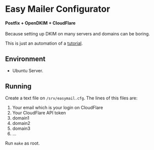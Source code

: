 # Easy Mailer Configurator
#### Postfix + OpenDKIM + CloudFlare

Because setting up DKIM on many servers and domains can be boring.

This is just an automation of a [tutorial](https://fatorbinario.com/linux-como-autenticar-emails-com-dkim-e-postfix/).

## Environment

- Ubuntu Server.

## Running

Create a text file on `/srv/easymail.cfg`. The lines of this files are:

1. Your email which is your login on CloudFlare
2. Your CloudFlare API token
3. domain1
4. domain2
5. domain3
6. ...

Run `make` as root.
